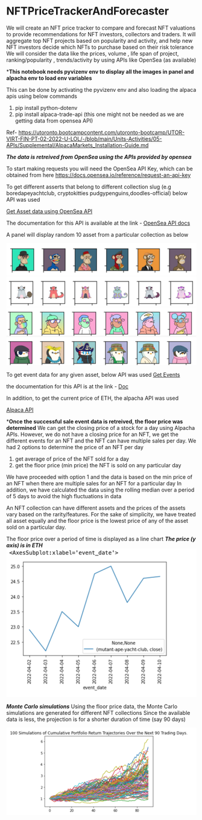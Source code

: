 # NFTPriceTrackerAndForecaster
We will create an NFT price tracker to compare and forecast NFT valuations to  provide recommendations for NFT investors, collectors and traders.  It will aggregate top NFT projects based on popularity and activity, and help new NFT investors decide which NFTs to purchase based on their risk tolerance  We will consider the data like the prices, volume , life span of project, ranking/popularity , trends/activity by using APIs like OpenSea (as available)


***This notebook needs pyvizenv env to display all the images in panel and alpacha env to load env variables**

This can be done by activating the pyvizenv env and also loading the alpaca apis using below commands

1) pip install python-dotenv
2) pip install alpaca-trade-api (this one might not be needed as we are getting data from opensea API)

Ref- https://utoronto.bootcampcontent.com/utoronto-bootcamp/UTOR-VIRT-FIN-PT-02-2022-U-LOL/-/blob/main/Units-Activities/05-APIs/Supplemental/AlpacaMarkets_Installation-Guide.md

***The data is retreived from OpenSea using the APIs provided by opensea*** 

To start making requests you will need the OpenSea API Key, which can be obtained from here https://docs.opensea.io/reference/request-an-api-key

To get different asserts that belong to different collection slug (e.g boredapeyachtclub, cryptokitties
pudgypenguins,doodles-official) below API was used

[Get Asset data using OpenSea API](https://api.opensea.io/api/v1/assets)


The documentation for this API is available at the link - 
[OpenSea API docs](https://docs.opensea.io/reference/getting-assets)


A panel will display random 10 asset from a particular collection as below

![boredapeyachtclub.png](Images/boredapeyachtclub.png)
![cryptokitties.png](Images/cryptokitties.png)
![doodles-official.png](Images/doodles-official.png)
![pudgypenguins.png](Images/pudgypenguins.png)



To get event data for any given asset, below API was used
[Get Events](https://api.opensea.io/api/v1/events)

the documentation for this API is at the link - 
[Doc](https://docs.opensea.io/reference/retrieving-asset-events)


In addition, to get the current price of ETH, the alpacha API was used

[Alpaca API](https://api.alternative.me/v2/ticker/Ethereum/?convert=CAD)

***Once the successful sale event data is retreived, the floor price was determined**
We can get the closing price of a stock for a day using Alpacha APIs.
However, we do not have a closing price for an NFT, we get the different events for an NFT and the NFT
can have multiple sales per day.
We had 2 options to determine the price of an NFT per day
1) get average of price of the NFT sold for a day
2) get the floor price (min price) the NFT is sold on any particular day

We have proceeded with option 1 and the data is based on the min price of an NFT when there are multiple sales for an NFT for a particular day
In addition, we have calculated the data using the rolling median over a period of 5 days to avoid the high fluctuations in data


An NFT collection can have different assets and the prices of the assets vary based on the rarity/features.
For the sake of simplicity, we have treated all asset equally and the floor price is the lowest price of any of the asset sold on a particular day.

The floor price over a period of time is displayed as a line chart
***The price (y axis) is in ETH***
![prices_over_time.png](Images/prices_over_time.png)

***Monte Carlo simulations***
Using the floor price data, the Monte Carlo simulations are generated for different NFT collections
Since the available data is less, the projection is for a shorter duration of time (say 90 days)


![MonteCarloSimulation.png](Images/MonteCarloSimulation.png)

